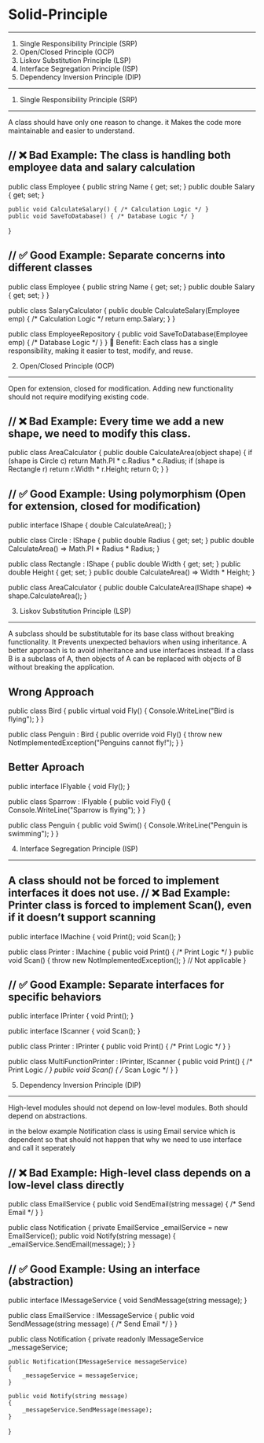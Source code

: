 # Solid-Principle
--------------------------------
1. Single Responsibility Principle (SRP)
2. Open/Closed Principle (OCP)
3. Liskov Substitution Principle (LSP)
4. Interface Segregation Principle (ISP)
5. Dependency Inversion Principle (DIP)

---------------------------------------------
1. Single Responsibility Principle (SRP)
--------------------------------------------
A class should have only one reason to change.
it Makes the code more maintainable and easier to understand.

// ❌ Bad Example: The class is handling both employee data and salary calculation
---------------------
public class Employee
{
    public string Name { get; set; }
    public double Salary { get; set; }

    public void CalculateSalary() { /* Calculation Logic */ }
    public void SaveToDatabase() { /* Database Logic */ }
}

// ✅ Good Example: Separate concerns into different classes
--------------------------
public class Employee
{
    public string Name { get; set; }
    public double Salary { get; set; }
}

public class SalaryCalculator
{
    public double CalculateSalary(Employee emp) { /* Calculation Logic */ return emp.Salary; }
}

public class EmployeeRepository
{
    public void SaveToDatabase(Employee emp) { /* Database Logic */ }
}
🔹 Benefit: Each class has a single responsibility, making it easier to test, modify, and reuse.


2. Open/Closed Principle (OCP)
---------------------------------------
 Open for extension, closed for modification.
 Adding new functionality should not require modifying existing code.

 // ❌ Bad Example: Every time we add a new shape, we need to modify this class.
 ----------------
public class AreaCalculator
{
    public double CalculateArea(object shape)
    {
        if (shape is Circle c) return Math.PI * c.Radius * c.Radius;
        if (shape is Rectangle r) return r.Width * r.Height;
        return 0;
    }
}

// ✅ Good Example: Using polymorphism (Open for extension, closed for modification)
------------------
public interface IShape
{
    double CalculateArea();
}

public class Circle : IShape
{
    public double Radius { get; set; }
    public double CalculateArea() => Math.PI * Radius * Radius;
}

public class Rectangle : IShape
{
    public double Width { get; set; }
    public double Height { get; set; }
    public double CalculateArea() => Width * Height;
}

public class AreaCalculator
{
    public double CalculateArea(IShape shape) => shape.CalculateArea();
}

3. Liskov Substitution Principle (LSP)
-------------------------------------
A subclass should be substitutable for its base class without breaking functionality.
It Prevents unexpected behaviors when using inheritance.
A better approach is to avoid inheritance and use interfaces instead.
 If a class B is a subclass of A, then objects of A can be replaced with objects of B without breaking the application.

Wrong Approach
-------------------------------
public class Bird
{
    public virtual void Fly()
    {
        Console.WriteLine("Bird is flying");
    }
}

public class Penguin : Bird
{
    public override void Fly()
    {
        throw new NotImplementedException("Penguins cannot fly!");
    }
}

Better Aproach
-----------------
public interface IFlyable
{
    void Fly();
}

public class Sparrow : IFlyable
{
    public void Fly()
    {
        Console.WriteLine("Sparrow is flying");
    }
}

public class Penguin
{
    public void Swim()
    {
        Console.WriteLine("Penguin is swimming");
    }
}

4. Interface Segregation Principle (ISP)
----------------------------------------------
A class should not be forced to implement interfaces it does not use.
// ❌ Bad Example: Printer class is forced to implement Scan(), even if it doesn’t support scanning
------------------------------------
public interface IMachine
{
    void Print();
    void Scan();
}

public class Printer : IMachine
{
    public void Print() { /* Print Logic */ }
    public void Scan() { throw new NotImplementedException(); } // Not applicable
}

// ✅ Good Example: Separate interfaces for specific behaviors
---------------------------
public interface IPrinter
{
    void Print();
}

public interface IScanner
{
    void Scan();
}

public class Printer : IPrinter
{
    public void Print() { /* Print Logic */ }
}

public class MultiFunctionPrinter : IPrinter, IScanner
{
    public void Print() { /* Print Logic */ }
    public void Scan() { /* Scan Logic */ }
}

5. Dependency Inversion Principle (DIP)
----------------------------------------
High-level modules should not depend on low-level modules. Both should depend on abstractions.

in the below example Notification class is using Email service which is dependent so that should not happen that why we need to use interface and call it seperately

// ❌ Bad Example: High-level class depends on a low-level class directly
-------------------------
public class EmailService
{
    public void SendEmail(string message) { /* Send Email */ }
}

public class Notification
{
    private EmailService _emailService = new EmailService();
    public void Notify(string message) { _emailService.SendEmail(message); }
}

// ✅ Good Example: Using an interface (abstraction)
-------------------------------------
public interface IMessageService
{
    void SendMessage(string message);
}

public class EmailService : IMessageService
{
    public void SendMessage(string message) { /* Send Email */ }
}

public class Notification
{
    private readonly IMessageService _messageService;

    public Notification(IMessageService messageService)
    {
        _messageService = messageService;
    }

    public void Notify(string message)
    {
        _messageService.SendMessage(message);
    }
}



